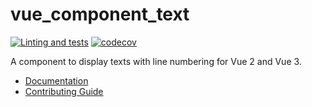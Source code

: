 # vue_component_text

[![Linting and tests](https://github.com/GhentCDH/vue_component_text/actions/workflows/linting_tests.yml/badge.svg?branch=main)](https://github.com/GhentCDH/vue_component_text/actions/workflows/linting_tests.yml)
[![codecov](https://codecov.io/gh/GhentCDH/vue_component_text/branch/main/graph/badge.svg?token=9828HMKE88)](https://codecov.io/gh/GhentCDH/vue_component_text)

A component to display texts with line numbering for Vue 2 and Vue 3.

* [Documentation](https://ghentcdh.github.io/vue_component_text/)
* [Contributing Guide](CONTRIBUTING)
